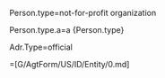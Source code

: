 Person.type=not-for-profit organization

Person.type.a=a {Person.type}

Adr.Type=official
  
=[G/AgtForm/US/ID/Entity/0.md]
